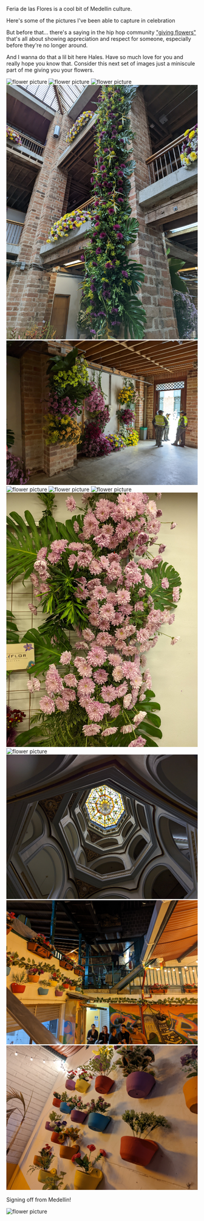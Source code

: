 Feria de las Flores is a cool bit of Medellin culture. 

Here's some of the pictures I've been able to capture in celebration

But before that... there's a saying in the hip hop community ["giving flowers"](https://www.urbandictionary.com/define.php?term=Giving%20flowers) that's all about showing appreciation and respect for someone, especially before they're no longer around.

And I wanna do that a lil bit here Hales. Have so much love for you and really hope you know that. Consider this next set of images just a miniscule part of me giving you your flowers.

![flower picture](/assets/img/PXL_20220806_155902600.jpg)
![flower picture](/assets/img/PXL_20220806_161059677.jpg)
![flower picture](/assets/img/PXL_20220806_163121208.jpg)
![flower picture](/assets/img/PXL_20220806_163128380.jpg)
![flower picture](/assets/img/PXL_20220806_163306543.jpg)
![flower picture](/assets/img/PXL_20220806_163316429.jpg)
![flower picture](/assets/img/PXL_20220806_163327764.jpg)
![flower picture](/assets/img/PXL_20220806_163336398.jpg)
![flower picture](/assets/img/PXL_20220806_163359051.jpg)
![flower picture](/assets/img/PXL_20220806_163426514.jpg)
![flower picture](/assets/img/PXL_20220806_164548134.jpg)
![flower picture](/assets/img/PXL_20220812_015444132.jpg)
![flower picture](/assets/img/PXL_20220812_015646295.jpg)


Signing off from Medellin!

![flower picture](/assets/img/PXL_20220806_163013843.jpg)
